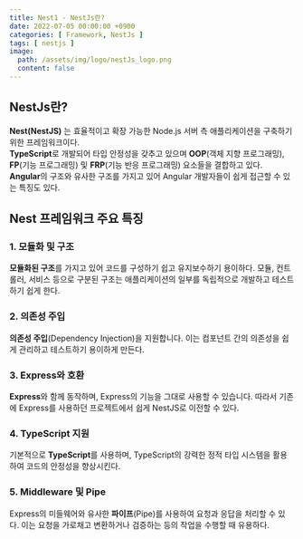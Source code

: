 ```yaml
---
title: Nest1 - NestJs란?
date: 2022-07-05 00:00:00 +0900
categories: [ Framework, NestJs ]
tags: [ nestjs ]
image:
  path: /assets/img/logo/nestJs_logo.png
  content: false
---
```


## NestJs란?

**Nest(NestJS)** 는 효율적이고 확장 가능한 Node.js 서버 측 애플리케이션을 구축하기 위한 프레임워크이다.  
**TypeScript**로 개발되어 타입 안정성을 갖추고 있으며 **OOP**(객체 지향 프로그래밍), **FP**(기능 프로그래밍) 및 **FRP**(기능 반응 프로그래밍) 요소들을 결합하고 있다.  
**Angular**의 구조와 유사한 구조를 가지고 있어 Angular 개발자들이 쉽게 접근할 수 있는 특징도 있다.

## Nest 프레임워크 주요 특징

### 1. 모듈화 및 구조

**모듈화된 구조**를 가지고 있어 코드를 구성하기 쉽고 유지보수하기 용이하다.
모듈, 컨트롤러, 서비스 등으로 구분된 구조는 애플리케이션의 일부를 독립적으로 개발하고 테스트하기 쉽게 한다.

### 2. 의존성 주입

**의존성 주입**(Dependency Injection)을 지원합니다. 이는 컴포넌트 간의 의존성을 쉽게 관리하고 테스트하기 용이하게 만든다.

### 3. Express와 호환

**Express**와 함께 동작하며, Express의 기능을 그대로 사용할 수 있습니다. 따라서 기존에 Express를 사용하던 프로젝트에서 쉽게 NestJS로 이전할 수 있다.

### 4. TypeScript 지원

기본적으로 **TypeScript**를 사용하며, TypeScript의 강력한 정적 타입 시스템을 활용하여 코드의 안정성을 향상시킨다.

### 5. Middleware 및 Pipe

Express의 미들웨어와 유사한 **파이프**(Pipe)를 사용하여 요청과 응답을 처리할 수 있다.
이는 요청을 가로채고 변환하거나 검증하는 등의 작업을 수행할 때 유용하다.
